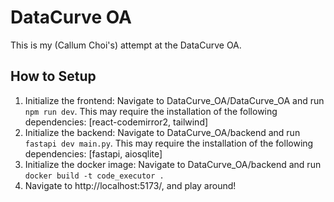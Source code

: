 # DataCurve OA

This is my (Callum Choi's) attempt at the DataCurve OA.

## How to Setup
1. Initialize the frontend: Navigate to DataCurve_OA/DataCurve_OA and run `npm run dev`. This may require the installation of the following dependencies: [react-codemirror2, tailwind]
2. Initialize the backend: Navigate to DataCurve_OA/backend and run `fastapi dev main.py`. This may require the installation of the following dependencies: [fastapi, aiosqlite]
3. Initialize the docker image: Navigate to DataCurve_OA/backend and run `docker build -t code_executor .`
4. Navigate to http://localhost:5173/, and play around!
